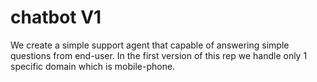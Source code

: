 # chatbot V1
We create a simple support agent that capable of answering simple questions from end-user.
In the first version of this rep we handle only 1 specific domain which is mobile-phone.
